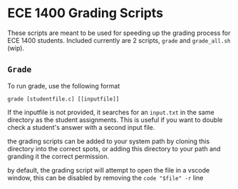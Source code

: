 # ECE 1400 Grading Scripts

These scripts are meant to be used for speeding up the grading process for ECE 1400
students. Included currently are 2 scripts, `grade` and `grade_all.sh` (wip).

## `Grade`

To run grade, use the following format

```
grade [studentfile.c] [[inputfile]]
```

If the inputfile is not provided, it searches for an `input.txt` in the same directory as the student assignments. This is useful if you want to double check a student's answer with a second input file.

the grading scripts can be added to your system path by cloning this directory into the correct spots, or adding this directory to your path and granding it the correct permission.

by default, the grading script will attempt to open the file in a vscode window, this can be disabled by removing the `code "$file" -r` line
